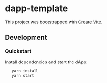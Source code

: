 # dapp-template

This project was bootstrapped with [Create Vite](https://github.com/vitejs/vite/tree/main/packages/create-vite).

## Development

### Quickstart

Install dependencies and start the dApp:

```bash
   yarn install
   yarn start
```
